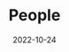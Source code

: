 ---
title: People
date: 2022-10-24

type: landing

sections:
  - block: people
    content:
      title: Meet the Lab
      # Choose which groups/teams of users to display.
      #   Edit `user_groups` in each user's profile to add them to one or more of these groups.
      user_groups:
          - Admins
          - Main Members
          - Alumni
      sort_by: Params.sortid
      sort_ascending: true
    design:
      show_interests: false
      show_role: true
      show_social: false
---